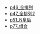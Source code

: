 
- [p46_全排列](p46_%E5%85%A8%E6%8E%92%E5%88%97.md)
- [p47_全排列2](p47_全排列2.md)
- [p51_N皇后](p51_N%E7%9A%87%E5%90%8E.md)
- [p77_组合](p77_%E7%BB%84%E5%90%88.md)

